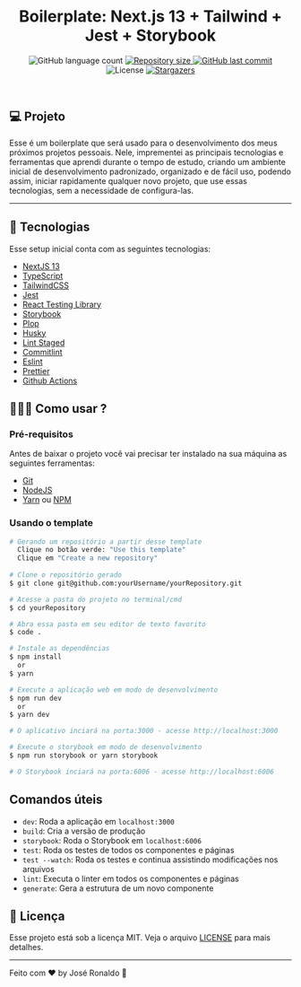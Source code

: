 <h1 align="center"> Boilerplate: Next.js 13 + Tailwind + Jest + Storybook </h1>
<p align="center">
  <img alt="GitHub language count" src="https://img.shields.io/github/languages/count/Dev-JoseRonaldo/boilerplate-next13-tailwind?color=#F7DD43">

  <a href="https://github.com/Dev-JoseRonaldo/boilerplate-next13-tailwind/blob/main/LICENSE.md">
    <img alt="Repository size" src="https://img.shields.io/github/repo-size/Dev-JoseRonaldo/boilerplate-next13-tailwind">
  </a>
  
  <a href="https://github.com/Dev-JoseRonaldo/boilerplate-next13-tailwind/commits/main">
    <img alt="GitHub last commit" src="https://img.shields.io/github/last-commit/Dev-JoseRonaldo/boilerplate-next13-tailwind">
  </a>
    
   <img alt="License" src="https://img.shields.io/badge/license-MIT-brightgreen">

   <a href="https://github.com/Dev-JoseRonaldo/boilerplate-next13-tailwind">
    <img alt="Stargazers" src="https://img.shields.io/github/stars/Dev-JoseRonaldo/boilerplate-next13-tailwind">
  </a>
</p>

<br/>

## 💻 Projeto

Esse é um boilerplate que será usado para o desenvolvimento dos meus próximos projetos pessoais. Nele, imprementei as principais tecnologias e ferramentas que aprendi durante o tempo de estudo, criando um ambiente inicial de desenvolvimento padronizado, organizado e de fácil uso, podendo assim, iniciar rapidamente qualquer novo projeto, que use essas tecnologias, sem a necessidade de configura-las.

---

## 🚀 Tecnologias

Esse setup inicial conta com as seguintes tecnologias:

- [NextJS 13](https://nextjs.org/)
- [TypeScript](https://www.typescriptlang.org/)
- [TailwindCSS](https://tailwindcss.com/)
- [Jest](https://jestjs.io/)
- [React Testing Library](https://testing-library.com/docs/react-testing-library/intro)
- [Storybook](https://storybook.js.org/)
- [Plop](https://github.com/plopjs/plop)
- [Husky](https://typicode.github.io/husky)
- [Lint Staged](https://github.com/okonet/lint-staged)
- [Commitlint](https://commitlint.js.org/#/)
- [Eslint](https://eslint.org/)
- [Prettier](https://prettier.io/)
- [Github Actions](https://github.com/features/actions)


## 👩🏽‍💻 Como usar ?

### Pré-requisitos

Antes de baixar o projeto você vai precisar ter instalado na sua máquina as seguintes ferramentas:

* [Git](https://git-scm.com)
* [NodeJS](https://nodejs.org/en/)
* [Yarn](https://yarnpkg.com/) ou [NPM](https://www.npmjs.com/)

### Usando o template

```bash
# Gerando um repositório a partir desse template
  Clique no botão verde: "Use this template"
  Clique em "Create a new repository"
  
# Clone o repositório gerado
$ git clone git@github.com:yourUsername/yourRepository.git

# Acesse a pasta do projeto no terminal/cmd
$ cd yourRepository

# Abra essa pasta em seu editor de texto favorito
$ code .

# Instale as dependências
$ npm install
  or
$ yarn

# Execute a aplicação web em modo de desenvolvimento
$ npm run dev 
  or 
$ yarn dev

# O aplicativo inciará na porta:3000 - acesse http://localhost:3000

# Execute o storybook em modo de desenvolvimento
$ npm run storybook or yarn storybook

# O Storybook inciará na porta:6006 - acesse http://localhost:6006
```

## Comandos úteis

- `dev`: Roda a aplicação em `localhost:3000`
- `build`: Cria a versão de produção
- `storybook`: Roda o Storybook em `localhost:6006`
- `test`: Roda os testes de todos os componentes e páginas
- `test --watch`: Roda os testes e continua assistindo modificações nos arquivos
- `lint`: Executa o linter em todos os componentes e páginas
- `generate`: Gera a estrutura de um novo componente

## 📝 Licença

  Esse projeto está sob a licença MIT. Veja o arquivo [LICENSE](https://github.com/Dev-JoseRonaldo/ignite-feed/blob/main/LICENSE.md) para mais detalhes.

---

Feito com ♥ by José Ronaldo :wave:
